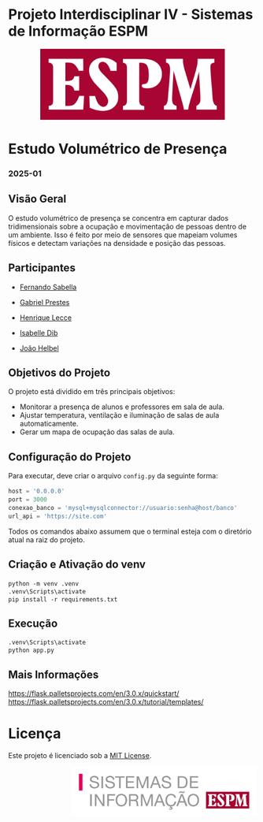 # Projeto Interdisciplinar IV - Sistemas de Informação ESPM

<p align="center">
    <a href="https://www.espm.br/cursos-de-graduacao/sistemas-de-informacao/"><img src="https://raw.githubusercontent.com/tech-espm/misc-template/main/logo.png" alt="Sistemas de Informação ESPM" style="width: 375px;"/></a>
</p>

# Estudo Volumétrico de Presença

### 2025-01

## Visão Geral

O estudo volumétrico de presença se concentra em capturar dados tridimensionais sobre a ocupação e movimentação de pessoas dentro de um ambiente. Isso é feito por meio de sensores que mapeiam volumes físicos e detectam variações na densidade e posição das pessoas.

## Participantes

- [Fernando Sabella](https://github.com/caicara29)

- [Gabriel Prestes](https://github.com/gabrielpmcardoso)

- [Henrique Lecce](https://github.com/hqlcc)

- [Isabelle Dib](https://github.com/isa-dib)

- [João Helbel](https://github.com/joaohelbel)

## Objetivos do Projeto

O projeto está dividido em três principais objetivos:

- Monitorar a presença de alunos e professores em sala de aula.
- Ajustar temperatura, ventilação e iluminação de salas de aula automaticamente.
- Gerar um mapa de ocupação das salas de aula.

## Configuração do Projeto

Para executar, deve criar o arquivo `config.py` da seguinte forma:

```python
host = '0.0.0.0'
port = 3000
conexao_banco = 'mysql+mysqlconnector://usuario:senha@host/banco'
url_api = 'https://site.com'
```

Todos os comandos abaixo assumem que o terminal esteja com o diretório atual na raiz do projeto.

## Criação e Ativação do venv

```
python -m venv .venv
.venv\Scripts\activate
pip install -r requirements.txt
```

## Execução

```
.venv\Scripts\activate
python app.py
```

## Mais Informações

https://flask.palletsprojects.com/en/3.0.x/quickstart/
https://flask.palletsprojects.com/en/3.0.x/tutorial/templates/

# Licença

Este projeto é licenciado sob a [MIT License](https://github.com/tech-espm/inter-4sem-2025-volumetria-de-presenca/blob/main/LICENSE).

<p align="right">
    <a href="https://www.espm.br/cursos-de-graduacao/sistemas-de-informacao/"><img src="https://raw.githubusercontent.com/tech-espm/misc-template/main/logo-si-512.png" alt="Sistemas de Informação ESPM" style="width: 375px;"/></a>
</p>
